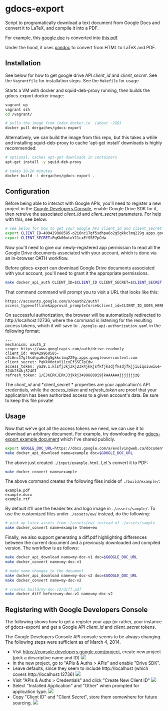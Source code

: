 gdocs-export
============

Script to programatically download a text document from Google Docs and convert
it to LaTeX, and compile it into a PDF.

For example, this [google
doc](https://docs.google.com/a/evolvingweb.ca/document/d/1dwYaiiy4P0KA7PvNwAP2fsPAf6qMMNzwaq8W66mwyds/edit)
is converted into [this
pdf](https://raw.githubusercontent.com/dergachev/gdocs-export/master/build/example/example.pdf).

Under the hood, it uses [pandoc](http://johnmacfarlane.net/pandoc/) to convert from HTML to LaTeX and PDF.

Installation
------------

See below for how to get google drive API *client_id* and *client_secret*.
See the `Vagrantfile` for installation steps.
See the `Makefile` for usage.

Starts a VM with docker and squid-deb-proxy running, then builds the gdocs-export docker image:

```bash
vagrant up
vagrant ssh
cd /vagrant/

# pulls the image from index.docker.io  (about ~2GB)
docker pull dergachev/gdocs-export
```

Alternatively, we can build the image from this repo, but this takes a while
and installing squid-deb-proxy to cache 'apt-get install' downloads is highly
recommended:

```bash
# optional, caches apt-get downloads in containers
apt-get install -y squid-deb-proxy

# takes 10-20 minutes
docker build -t dergachev/gdocs-export .
```

Configuration
-------------

Before being able to interact with Google APIs, you'll need to register a new
project in the [Google Developers
Console](https://console.developers.google.com/project), enable Google Drive
SDK for it, then retreive the associated *client_id* and *client_secret*
parameters.  For help with this, see below.

```bash
# see below for how to get your Google API client_id and client_secret (these are fake)
export CLIENT_ID=409429960585-o2i6nc17gf5sdhpa6o2g5gkkclmq229g.apps.googleusercontent.com
export CLIENT_SECRET=PqKk00otoY11cxEfSSE7pCdw
```

Now you'll need to give our newly-registered app permission to read all the Google Drive
documents associated with your account, which is done via an in-browser OATH workflow.

Before gdocs-export can download Google Drive documents associated with your
account, you'll need to grant it the appropriate permissions.


```bash
make docker_api_auth CLIENT_ID=$CLIENT_ID CLIENT_SECRET=$CLIENT_SECRET
```

That command command will prompt you to visit a URL that looks like this:

```
https://accounts.google.com/o/oauth2/auth?access_type=offline&approval_prompt=force&client_id=CLIENT_ID_GOES_HERE&redirect_uri=http://localhost:12736/&response_type=code&scope=https://www.googleapis.com/auth/drive.readonly
```

On successful authorization, the browser will be automatically redirected to
http://localhost:12736, where the command is listening for the resulting access
tokens, which it will save to `./google-api-authorization.yaml` in the
following format:

```
---
mechanism: oauth_2
scope: https://www.googleapis.com/auth/drive.readonly
client_id: 409429960585-o2i6nc17gf5sdhpa6o2g5gkkclmq229g.apps.googleusercontent.com
client_secret: PqKk00otoY11cxEfSSE7pCdw
access_token: ya29.1.klsfj3kj3kj23k4jkkjsfkfjksdjfksdjfkjjiuiquiuwiue-324k234kj324GI
refresh_token: 1/EJKERKJERKJ3jkkj34998889i9jkAAAAAAjjjjjjjzQ
```

The *client_id* and *client_secret * properties are your application's API
credentials, while the *access_token* and *refresh_token* are proof that your
application has been authorized access to a given account's data. Be sure to
keep this file private!

Usage
-----

Now that we've got all the access tokens we need, we can use it to download an
arbitrary document. For example, try downloading the [gdocs-export example
document](https://docs.google.com/a/evolvingweb.ca/document/d/1dwYaiiy4P0KA7PvNwAP2fsPAf6qMMNzwaq8W66mwyds/edit)
which I've shared publicly.

```bash
export GOOGLE_DOC_URL=https://docs.google.com/a/evolvingweb.ca/document/d/1dwYaiiy4P0KA7PvNwAP2fsPAf6qMMNzwaq8W66mwyds/edit
make docker_api_download name=example doc=$GOOGLE_DOC_URL
```

The above just created `./input/example.html`. Let's convert it to PDF:

```bash
make docker_convert name=example
```

The above command creates the following files inside of `./build/example/`:

    example.pdf
    example.docx
    example.rtf

By default it'll use the header.tex and logo image in `./assets/sample/`.
To use the customized files under `./assets/ew/` instead, do the following:

```bash
# pick up latex assets from ./assets/ew/ instead of ./assets/sample
make docker_convert name=example theme=ew
```

Finally, we also support generating a diff.pdf highlighting differences between
the current document and a previously downloaded and compiled version. The
workflow is as follows:

```bash
make docker_api_download name=my-doc-v1 doc=$GOOGLE_DOC_URL
make docker_convert name=my-doc-v1

# make some changes to the document
make docker_api_download name=my-doc-v2 doc=$GOOGLE_DOC_URL
make docker_convert name=my-doc-v2

# creates build/my-doc-v2/diff.pdf
make docker_diff before=my-doc-v1 name=my-doc-v2
```

Registering with Google Developers Console
------------------------------------------

The following shows how to get a register your app (or rather, your instance of
gdocs-export) and get a Google API *client_id* and *client_secret* tokens.

The Google Developers Console API console seems to be always changing. The
following steps were sufficient as of March 4, 2014.

* Visit https://console.developers.google.com/project, create new project (pick a descriptive name and ID)
    ![](https://dl.dropbox.com/u/29440342/screenshots/QOXZHZMW-2014.03.04-17-49-16.png)
* In the new project, go to "APIs & Auths > APIs" and enable "Drive SDK".
 * Leave defaults, since they seem to include http://localhost (which covers http://localhost:12736)
    ![](https://dl.dropbox.com/u/29440342/screenshots/YXQGJYLR-2014.03.04-17-50-44.png)
* Visit "APIs & Auths > Credentials" and click "Create New Client ID"
    ![](https://dl.dropbox.com/u/29440342/screenshots/QJRSROZL-2014.03.04-17-51-50.png)
* Select "Installed Application" and "Other" when prompted for application type.
    ![](https://dl.dropbox.com/u/29440342/screenshots/SNFDZSWW-2014.03.04-17-52-19.png)
* Copy "Client ID" and "Client Secret", store them somewhere for future sourcing.
    ![](https://dl.dropbox.com/u/29440342/screenshots/GGJDQSIN-2014.03.04-17-57-34.png)
